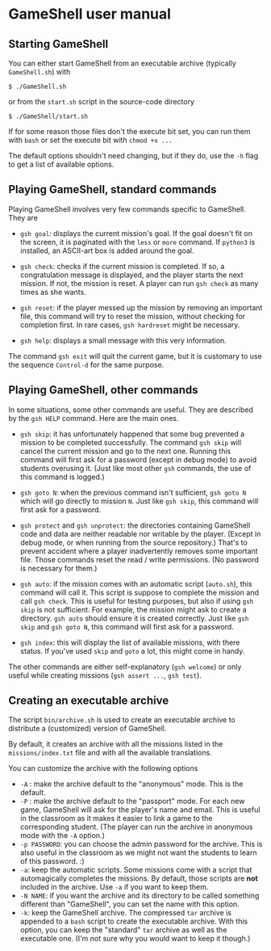 GameShell user manual
=====================


Starting GameShell
------------------

You can either start GameShell from an executable archive (typically
`GameShell.sh`) with

    $ ./GameShell.sh

or from the `start.sh` script in the source-code directory

    $ ./GameShell/start.sh

If for some reason those files don't the execute bit set, you can run them
with `bash` or set the execute bit with `chmod +x ...`

The default options shouldn't need changing, but if they do, use the `-h` flag
to get a list of available options.


Playing GameShell, standard commands
------------------------------------

Playing GameShell involves very few commands specific to GameShell. They are

* `gsh goal`: displays the current mission's goal. If the goal doesn't fit on
  the screen, it is paginated with the `less` or `more` command.
  If `python3` is installed, an ASCII-art box is added around the goal.

* `gsh check`: checks if the current mission is completed. If so, a
  congratulation message is displayed, and the player starts the next mission.
  If not, the mission is reset.
  A player can run `gsh check` as many times as she wants.

* `gsh reset`: if the player messed up the mission by removing an important
  file, this command will try to reset the mission, without checking for
  completion first.
  In rare cases, `gsh hardreset` might be necessary.

* `gsh help`: displays a small message with this very information.


The command `gsh exit` will quit the current game, but it is customary to use
the sequence `Control-d` for the same purpose.



Playing GameShell, other commands
---------------------------------

In some situations, some other commands are useful. They are described by the
`gsh HELP` command. Here are the main ones.

* `gsh skip`: it has unfortunately happened that some bug prevented a mission
  to be completed successfully. The command `gsh skip` will cancel the
  current mission and go to the next one. Running this command will first ask
  for a password (except in debug mode) to avoid students overusing it. (Just
  like most other `gsh` commands, the use of this command is logged.)

* `gsh goto N`: when the previous command isn't sufficient, `gsh goto N`
  which will go directly to mission `N`. Just like `gsh skip`, this command
  will first ask for a password.

* `gsh protect` and `gsh unprotect`: the directories containing GameShell
  code and data are neither readable nor writable by the player. (Except in
  debug mode, or when running from the source repository.) That's to prevent
  accident where a player inadvertently removes some important file.
  Those commands reset the read / write permissions. (No password is necessary
  for them.)

* `gsh auto`: if the mission comes with an automatic script (`auto.sh`), this
  command will call it. This script is suppose to complete the mission and
  call `gsh check`.
  This is useful for testing purposes, but also if using `gsh skip` is not
  sufficient. For example, the mission might ask to create a directory. `gsh
  auto` should ensure it is created correctly.
  Just like `gsh skip` and `gsh goto N`, this command will first ask for a
  password.

* `gsh index`: this will display the list of available missions, with there
  status. If you've used `skip` and `goto` a lot, this might come in handy.

The other commands are either self-explanatory (`gsh welcome`) or only useful
while creating missions (`gsh assert ...`, `gsh test`).



Creating an executable archive
------------------------------

The script `bin/archive.sh` is used to create an executable archive to
distribute a (customized) version of GameShell.

By default, it creates an archive with all the missions listed in the
`missions/index.txt` file and with all the available translations.

You can customize the archive with the following options

* `-A` : make the archive default to the "anonymous" mode. This is the
  default.
* `-P` : make the archive default to the "passport" mode. For each new game,
  GameShell will ask for the player's name and email. This is useful in the
  classroom as it makes it easier to link a game to the corresponding student.
  (The player can run the archive in anonymous mode with the `-A` option.)
* `-p PASSWORD`: you can choose the admin password for the archive. This is
  also useful in the classroom as we might not want the students to learn of
  this password. :)
* `-a`: keep the automatic scripts. Some missions come with a script that
  automagically completes the missions. By default, those scripts are **not**
  included in the archive. Use `-a` if you want to keep them.
* `-N NAME`: if you want the archive and its directory to be called something
  different than "GameShell", you can set the name with this option.
* `-k`: keep the GameShell archive. The compressed `tar` archive is appended
  to a `bash` script to create the executable archive. With this option, you
  can keep the "standard" `tar` archive as well as the executable one. (I'm
  not sure why you would want to keep it though.)
